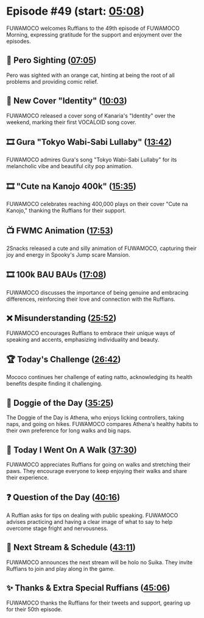 # Episode #49 (start: [05:08](https://youtu.be/6wfIKjnYxwQ?t=05m08s))

FUWAMOCO welcomes Ruffians to the 49th episode of FUWAMOCO Morning, expressing gratitude for the support and enjoyment over the episodes.

## 👀 Pero Sighting ([07:05](https://youtu.be/6wfIKjnYxwQ?t=07m05s))

Pero was sighted with an orange cat, hinting at being the root of all problems and providing comic relief.

## 🎤 New Cover "Identity" ([10:03](https://youtu.be/6wfIKjnYxwQ?t=10m03s))

FUWAMOCO released a cover song of Kanaria's "Identity" over the weekend, marking their first VOCALOID song cover.

## 🎞️ Gura "Tokyo Wabi-Sabi Lullaby" ([13:42](https://youtu.be/6wfIKjnYxwQ?t=13m42s))

FUWAMOCO admires Gura's song "Tokyo Wabi-Sabi Lullaby" for its melancholic vibe and beautiful city pop animation.

## 🎞️ "Cute na Kanojo 400k" ([15:35](https://youtu.be/6wfIKjnYxwQ?t=15m35s))

FUWAMOCO celebrates reaching 400,000 plays on their cover "Cute na Kanojo," thanking the Ruffians for their support.

## 📺 FWMC Animation ([17:53](https://youtu.be/6wfIKjnYxwQ?t=17m53s))

2Snacks released a cute and silly animation of FUWAMOCO, capturing their joy and energy in Spooky's Jump scare Mansion.

## 🎞️ 100k BAU BAUs ([17:08](https://youtu.be/6wfIKjnYxwQ?t=17m08s))

FUWAMOCO discusses the importance of being genuine and embracing differences, reinforcing their love and connection with the Ruffians.

## ❌ Misunderstanding ([25:52](https://youtu.be/6wfIKjnYxwQ?t=25m52s))

FUWAMOCO encourages Ruffians to embrace their unique ways of speaking and accents, emphasizing individuality and beauty.

## 🏆 Today's Challenge ([26:42](https://youtu.be/6wfIKjnYxwQ?t=26m42s))

Mococo continues her challenge of eating natto, acknowledging its health benefits despite finding it challenging.

## 🐶 Doggie of the Day ([35:25](https://youtu.be/6wfIKjnYxwQ?t=35m25s))

The Doggie of the Day is Athena, who enjoys licking controllers, taking naps, and going on hikes. FUWAMOCO compares Athena's healthy habits to their own preference for long walks and big naps.

## 🚶 Today I Went On A Walk ([37:30](https://youtu.be/6wfIKjnYxwQ?t=37m30s))

FUWAMOCO appreciates Ruffians for going on walks and stretching their paws. They encourage everyone to keep enjoying their walks and share their experience.

## ❓ Question of the Day ([40:16](https://youtu.be/6wfIKjnYxwQ?t=40m16s))

A Ruffian asks for tips on dealing with public speaking. FUWAMOCO advises practicing and having a clear image of what to say to help overcome stage fright and nervousness.

## 📅 Next Stream & Schedule ([43:11](https://youtu.be/6wfIKjnYxwQ?t=43m11s))

FUWAMOCO announces the next stream will be holo no Suika. They invite Ruffians to join and play along in the game​​.

## ✨ Thanks & Extra Special Ruffians ([45:06](https://youtu.be/6wfIKjnYxwQ?t=45m06s))

FUWAMOCO thanks the Ruffians for their tweets and support, gearing up for their 50th episode.

